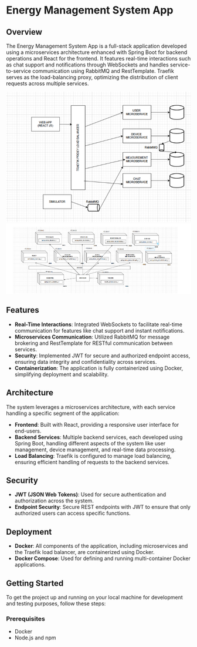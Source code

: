 # Energy Management System App

## Overview
The Energy Management System App is a full-stack application developed using a microservices architecture enhanced with Spring Boot for backend operations and React for the frontend. It features real-time interactions such as chat support and notifications through WebSockets and handles service-to-service communication using RabbitMQ and RestTemplate. Traefik serves as the load-balancing proxy, optimizing the distribution of client requests across multiple services.

![UML Diagram](DD.png) 
![Deployment Diagram](D.png) 
## Features
- **Real-Time Interactions**: Integrated WebSockets to facilitate real-time communication for features like chat support and instant notifications.
- **Microservices Communication**: Utilized RabbitMQ for message brokering and RestTemplate for RESTful communication between services.
- **Security**: Implemented JWT for secure and authorized endpoint access, ensuring data integrity and confidentiality across services.
- **Containerization**: The application is fully containerized using Docker, simplifying deployment and scalability.

## Architecture
The system leverages a microservices architecture, with each service handling a specific segment of the application:
- **Frontend**: Built with React, providing a responsive user interface for end-users.
- **Backend Services**: Multiple backend services, each developed using Spring Boot, handling different aspects of the system like user management, device management, and real-time data processing.
- **Load Balancing**: Traefik is configured to manage load balancing, ensuring efficient handling of requests to the backend services.

## Security
- **JWT (JSON Web Tokens)**: Used for secure authentication and authorization across the system.
- **Endpoint Security**: Secure REST endpoints with JWT to ensure that only authorized users can access specific functions.

## Deployment
- **Docker**: All components of the application, including microservices and the Traefik load balancer, are containerized using Docker.
- **Docker Compose**: Used for defining and running multi-container Docker applications.

## Getting Started
To get the project up and running on your local machine for development and testing purposes, follow these steps:

### Prerequisites
- Docker
- Node.js and npm

